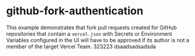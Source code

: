 # github-fork-authentication

This example demonstrates that fork pull requests created for GitHub repositories that contain a `vercel.json` with Secrets or Environment Variables configured in the UI will have to be approved if its author is not a member of the target Vercel Team.
323223
dsaadsadsadsda
